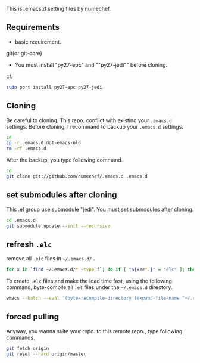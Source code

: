 This is .emacs.d setting files by numechef.

Requirements
-------------

* basic requirement.

git(or git-core)

* You must install "py27-epc" and ""py27-jedi"" before cloning.

cf.

```sh
sudo port install py27-epc py27-jedi
```



Cloning
-----------------------------

Be careful to cloning. This repo. conflict with existing your `.emacs.d` settings.
Before cloning, I recommand to backup your `.emacs.d` settings.

```sh
cd
cp -r .emacs.d dot-emacs-old
rm -rf .emacs.d
```

After the backup, you type following command.

```sh
cd
git clone git://github.com/numechef/.emacs.d .emacs.d
```



set submodules after cloning
-----------------------------

This .el group use submodule "jedi".
You must set submodules after cloning.

```sh
cd .emacs.d
git submodule update --init --recursive

```



refresh `.elc`
-----------------

remove all `.elc` files in `~/.emacs.d/` .

```sh
for x in `find ~/.emacs.d/* -type f`; do if [ "${x##*.}" = "elc" ]; then rm $x; fi; done
```

To create `.elc` files and make the load time fast, using the following command, byte-compile all `.el` files under the `~/.emacs.d` directory.

```sh
emacs --batch --eval '(byte-recompile-directory (expand-file-name "~/.emacs.d/") 0)'
```



forced pulling
-----------------

Anyway, you wanna suite your repo. to this remote repo., type following commands.

```sh
git fetch origin
git reset --hard origin/master
```
